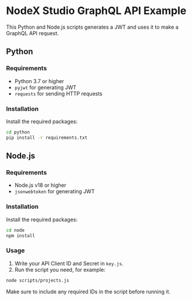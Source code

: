 # NodeX Studio GraphQL API Example

This Python and Node.js scripts generates a JWT and uses it to make a GraphQL API request.

## Python

### Requirements

- Python 3.7 or higher
- `pyjwt` for generating JWT
- `requests` for sending HTTP requests

### Installation

Install the required packages:

```bash
cd python
pip install -r requirements.txt
```

## Node.js

### Requirements
- Node.js v18 or higher
- `jsonwebtoken` for generating JWT

### Installation

Install the required packages:

```bash
cd node
npm install
```

### Usage
1. Write your API Client ID and Secret in `key.js`.
2. Run the script you need, for example:
```bash
node scripts/projects.js
```

Make sure to include any required IDs in the script before running it.